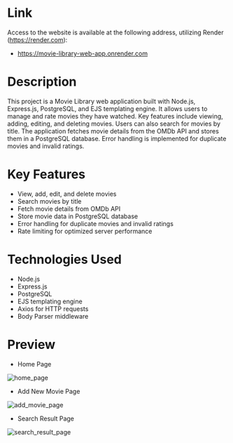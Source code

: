 # Link
Access to the website is available at the following address, utilizing Render (https://render.com): 
- https://movie-library-web-app.onrender.com

# Description
This project is a Movie Library web application built with Node.js, Express.js, PostgreSQL, and EJS templating engine. It allows users to manage and rate movies they have watched. Key features include viewing, adding, editing, and deleting movies. Users can also search for movies by title. The application fetches movie details from the OMDb API and stores them in a PostgreSQL database. Error handling is implemented for duplicate movies and invalid ratings.

# Key Features
- View, add, edit, and delete movies
- Search movies by title
- Fetch movie details from OMDb API
- Store movie data in PostgreSQL database
- Error handling for duplicate movies and invalid ratings
- Rate limiting for optimized server performance

# Technologies Used
- Node.js
- Express.js
- PostgreSQL
- EJS templating engine
- Axios for HTTP requests
- Body Parser middleware

# Preview
- Home Page
  
![home_page](https://github.com/user-attachments/assets/bdefb78f-0dac-4ac1-9d67-de13cd5b61da)

- Add New Movie Page
  
![add_movie_page](https://github.com/user-attachments/assets/75b540c5-54ce-411c-b07b-271ba93df328)

- Search Result Page
  
![search_result_page](https://github.com/user-attachments/assets/1821521e-3861-4ace-aa71-b97e21fd807b)


